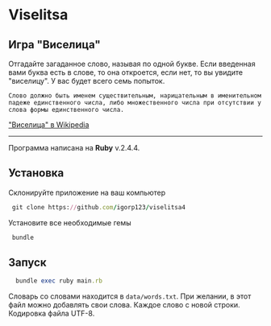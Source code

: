 # Viselitsa
## Игра "Виселица"

Отгадайте загаданное слово, называя по одной букве.
Если введенная вами буква есть в слове, то она откроется, если нет, то вы увидите "виселицу".
У вас будет всего семь попыток.

`Слово должно быть именем существительным, нарицательным в именительном падеже единственного числа,
либо множественного числа при отсутствии у слова формы единственного числа.`

["Виселица" в Wikipedia](https://ru.wikipedia.org/wiki/%D0%92%D0%B8%D1%81%D0%B5%D0%BB%D0%B8%D1%86%D0%B0_(%D0%B8%D0%B3%D1%80%D0%B0))

***
Программа написана на **Ruby** v.2.4.4.

## Установка
Склонируйте приложение на ваш компьютер
``` ruby
 git clone https://github.com/igorp123/viselitsa4
```
Установите все необходимые гемы
``` ruby
 bundle
```
## Запуск
``` ruby
  bundle exec ruby main.rb
```
Словарь со словами находится в `data/words.txt`. При желании, в этот файл можно добавлять свои слова. Каждое слово с новой строки.
Кодировка файла UTF-8.
